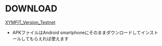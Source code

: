 # DOWNLOAD

[XYMFIT_Version_Testnet](xymfit_TEST.apk)

- APKファイルはAndroid smartphoneにそのままダウンロードしてインストールしてもらえれば使えます
